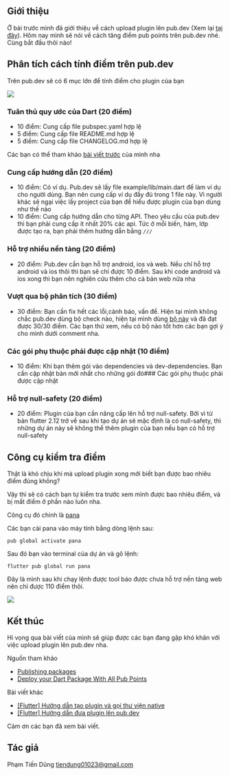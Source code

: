 ## Giới thiệu
Ở bài trước mình đã giới thiệu về cách upload plugin lên pub.dev (Xem lại [tại đây](https://viblo.asia/p/flutter-huong-dan-dua-plugin-len-pubdev-LzD5dMjoKjY)). Hôm nay mình sẽ nói về cách tăng điểm pub points trên pub.dev nhé. Cùng bắt đầu thôi nào!

## Phân tích cách tính điểm trên pub.dev
Trên pub.dev sẽ có 6 mục lớn để tính điểm cho plugin của bạn

![](https://images.viblo.asia/35fd6bfe-b6cf-4bf1-9d20-23c1614d4de3.png)

### Tuân thủ quy ước của Dart (20 điểm)
- 10 điểm: Cung cấp file pubspec.yaml hợp lệ
- 5 điểm: Cung cấp file README.md hợp lệ
- 5 điểm: Cung cấp file CHANGELOG.md hợp lệ

Các bạn có thể tham khảo [bài viết trước](https://viblo.asia/p/flutter-huong-dan-dua-plugin-len-pubdev-LzD5dMjoKjY) của mình nha

### Cung cấp hướng dẫn (20 điểm)
- 10 điểm: Có ví dụ. Pub.dev sẽ lấy file example/lib/main.dart để làm ví dụ cho người dùng. Bạn nên cung cấp ví dụ đầy đủ trong 1 file này. Vì người khác sẽ ngại việc lấy project của bạn để hiểu được plugin của bạn dùng như thế nào
- 10 điểm: Cung cấp hướng dẫn cho từng API. Theo yêu cầu của pub.dev thì bạn phải cung cấp ít nhất 20% các api. Tức ở mỗi biến, hàm, lớp được tạo ra, bạn phải thêm hướng dẫn bằng `///`

### Hỗ trợ nhiều nền tảng (20 điểm)

- 20 điểm: Pub.dev cần bạn hỗ trợ android, ios và web. Nếu chỉ hỗ trợ android và ios thôi thì bạn sẽ chỉ được 10 điểm. Sau khi code android và ios xong thì bạn nên nghiên cứu thêm cho cả bản web nữa nha

### Vượt qua bộ phân tích (30 điểm)

- 30 điểm: Bạn cần fix hết các lỗi,cảnh báo, vấn đề. Hiện tại mình không chắc pub.dev dùng bộ check nào, hiện tại mình dùng [bộ này](https://github.com/flutter/flutter/blob/master/analysis_options.yaml) và đã đạt được 30/30 điểm. Các bạn thử xem, nếu có bộ nào tốt hơn các bạn gợi ý cho mình dưới comment nha.

### Các gói phụ thuộc phải được cập nhật (10 điểm)

- 10 điểm: Khi bạn thêm gói vào dependencies và dev-dependencies. Bạn cần cập nhật bản mới nhất cho những gói đó### Các gói phụ thuộc phải được cập nhật

### Hỗ trợ null-safety (20 điểm)

- 20 điểm: Plugin của bạn cần nâng cấp lên hỗ trợ null-safety. Bởi vì từ bản flutter 2.12 trở về sau khi tạo dự án sẽ mặc định là có null-safety, thì những dự án này sẽ không thể thêm plugin của bạn nếu bạn có hỗ trợ null-safety

## Công cụ kiểm tra điểm
Thật là khó chịu khi mà upload plugin xong mới biết bạn được bao nhiêu điểm đúng không?

Vậy thì sẽ có cách bạn tự kiểm tra trước xem mình được bao nhiêu điểm, và bị mất điểm ở phần nào luôn nha.

Công cụ đó chính là [pana](https://pub.dev/packages/pana)

Các bạn cài pana vào máy tính bằng dòng lệnh sau:
```shell
pub global activate pana
```

Sau đó bạn vào terminal của dự án và gõ lệnh:
```shell
flutter pub global run pana
```

Đây là mình sau khi chạy lệnh được tool báo được chưa hỗ trợ nền tảng web nên chỉ được 110 điểm thôi.

![](https://images.viblo.asia/adef096c-a7cb-4fe5-9042-0caed6fc8f38.png)

## Kết thúc
Hi vọng qua bài viết của mình sẽ giúp được các bạn đang gặp khó khăn với việc upload plugin lên pub.dev nha.

Nguồn tham khảo
- [Publishing packages](https://dart.dev/tools/pub/publishing)
- [Deploy your Dart Package With All Pub Points](https://www.topcoder.com/thrive/articles/deploy-your-dart-package-with-all-pub-points)

Bài viết khác
- [[Flutter] Hướng dẫn tạo plugin và gọi thư viện native](https://viblo.asia/p/flutter-huong-dan-tao-plugin-va-goi-thu-vien-native-Eb85orYWl2G)
- [[Flutter] Hướng dẫn đưa plugin lên pub.dev](https://viblo.asia/p/flutter-huong-dan-dua-plugin-len-pubdev-LzD5dMjoKjY)

Cảm ơn các bạn đã xem bài viết.
## Tác giả
Phạm Tiến Dũng
tiendung01023@gmail.com